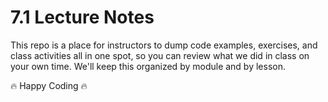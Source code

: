 # 7.1 Lecture Notes

This repo is a place for instructors to dump code examples, exercises, and class activities all in one spot, so you can review what we did in class on your own time.
We'll keep this organized by module and by lesson.

🔥 Happy Coding 🔥
